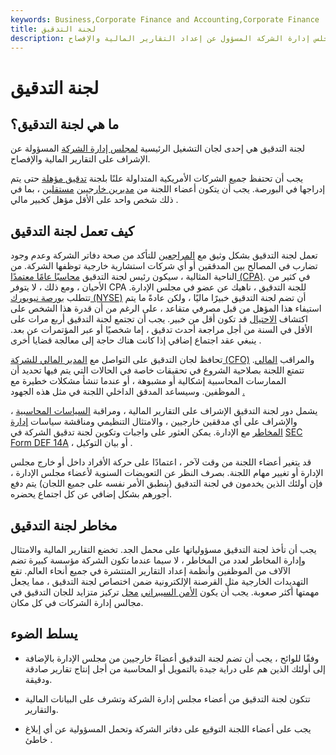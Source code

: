 ```yaml
---
keywords: Business,Corporate Finance and Accounting,Corporate Finance
title: لجنة التدقيق
description: لجنة التدقيق هي جزء من مجلس إدارة الشركة المسؤول عن إعداد التقارير المالية والإفصاح.
---
```


# لجنة التدقيق
## ما هي لجنة التدقيق؟

لجنة التدقيق هي إحدى لجان التشغيل الرئيسية [لمجلس إدارة الشركة](/boardoftrustees) المسؤولة عن الإشراف على التقارير المالية والإفصاح.

يجب أن تحتفظ جميع الشركات الأمريكية المتداولة علنًا بلجنة [تدقيق مؤهلة](/audit) حتى يتم إدراجها في البورصة. يجب أن يتكون أعضاء اللجنة من [مديرين خارجيين](/independent-outside-director) [مستقلين](/independent-outside-director) ، بما في ذلك شخص واحد على الأقل مؤهل كخبير مالي .

## كيف تعمل لجنة التدقيق

تعمل لجنة التدقيق بشكل وثيق مع [المراجعين](/auditor) للتأكد من صحة دفاتر الشركة وعدم وجود تضارب في المصالح بين المدققين أو أي شركات استشارية خارجية توظفها الشركة. من الناحية المثالية ، سيكون رئيس لجنة التدقيق [محاسبًا عامًا معتمدًا (CPA)](/cpa). في كثير من الأحيان ، ومع ذلك ، لا يتوفر CPA للجنة التدقيق ، ناهيك عن عضو في مجلس الإدارة. تتطلب [بورصة نيويورك (NYSE)](/nyse) أن تضم لجنة التدقيق خبيرًا ماليًا ، ولكن عادةً ما يتم استيفاء هذا المؤهل من قبل مصرفي متقاعد ، على الرغم من أن قدرة هذا الشخص على اكتشاف [الاحتيال](/fraud) قد تكون أقل من خبير. يجب أن تجتمع لجنة التدقيق أربع مرات على الأقل في السنة من أجل مراجعة أحدث تدقيق ، إما شخصيًا أو عبر المؤتمرات عن بعد. ينبغي عقد اجتماع إضافي إذا كانت هناك حاجة إلى معالجة قضايا أخرى .

تحافظ لجان التدقيق على التواصل مع [المدير المالي للشركة (CFO)](/cfo) والمراقب [المالي](/controller). تتمتع اللجنة بصلاحية الشروع في تحقيقات خاصة في الحالات التي يتم فيها تحديد أن الممارسات المحاسبية إشكالية أو مشبوهة ، أو عندما تنشأ مشكلات خطيرة مع الموظفين. وسيساعد المدقق الداخلي اللجنة في مثل هذه الجهود [.](/internalauditor)

يشمل دور لجنة التدقيق الإشراف على التقارير المالية ، ومراقبة [السياسات المحاسبية](/accounting-policies) ، والإشراف على أي مدققين خارجيين ، والامتثال التنظيمي ومناقشة سياسات [إدارة المخاطر](/riskmanagement) مع الإدارة. يمكن العثور على واجبات وتكوين لجنة تدقيق الشركة في [SEC Form DEF 14A](/sec-form-def-14a) ، أو بيان التوكيل .

قد يتغير أعضاء اللجنة من وقت لآخر ، اعتمادًا على حركة الأفراد داخل أو خارج مجلس الإدارة أو تغيير مهام اللجنة. بصرف النظر عن التعويضات السنوية لأعضاء مجلس الإدارة ، فإن أولئك الذين يخدمون في لجنة التدقيق (ينطبق الأمر نفسه على جميع اللجان) يتم دفع أجورهم بشكل إضافي عن كل اجتماع يحضره.

## مخاطر لجنة التدقيق

يجب أن تأخذ لجنة التدقيق مسؤولياتها على محمل الجد. تخضع التقارير المالية والامتثال وإدارة المخاطر لعدد من المخاطر ، لا سيما عندما تكون الشركة مؤسسة كبيرة تضم الآلاف من الموظفين وأنظمة إعداد التقارير المنتشرة في جميع أنحاء العالم. تقع التهديدات الخارجية مثل القرصنة الإلكترونية ضمن اختصاص لجنة التدقيق ، مما يجعل مهمتها أكثر صعوبة. يجب أن يكون [الأمن السيبراني](/cybersecurity) [محل](/cybersecurity) تركيز متزايد للجان التدقيق في مجالس إدارة الشركات في كل مكان.

## يسلط الضوء

- وفقًا للوائح ، يجب أن تضم لجنة التدقيق أعضاءً خارجيين من مجلس الإدارة بالإضافة إلى أولئك الذين هم على دراية جيدة بالتمويل أو المحاسبة من أجل إنتاج تقارير صادقة ودقيقة.

- تتكون لجنة التدقيق من أعضاء مجلس إدارة الشركة وتشرف على البيانات المالية والتقارير.

- يجب على أعضاء اللجنة التوقيع على دفاتر الشركة وتحمل المسؤولية عن أي إبلاغ خاطئ .

